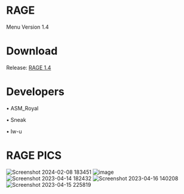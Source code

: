 # RAGE
Menu Version 1.4

# Download
Release: [RAGE 1.4](https://github.com/ASMRoyal/RAGE/releases)

# Developers
• ASM_Royal

• Sneak

• Iw-u

# RAGE PICS
![Screenshot 2024-02-08 183451](https://github.com/ASMRoyal/RAGE/assets/89786570/ced151dc-c413-4748-be4b-c436c5b2b42b)
![image](https://user-images.githubusercontent.com/89786570/232088218-3fce3a0e-e536-46d3-b62c-133f8d09f202.png)
![Screenshot 2023-04-14 182432](https://user-images.githubusercontent.com/89786570/232339283-9b00e31a-ef54-4e13-b537-a032f0affb7b.png)
![Screenshot 2023-04-16 140208](https://user-images.githubusercontent.com/89786570/232339292-3a6e8a26-99ac-48c7-8a37-3d75c071f7c0.png)
![Screenshot 2023-04-15 225819](https://user-images.githubusercontent.com/89786570/232339300-5745ced8-0d15-4f66-b9ad-27273d396906.png)
